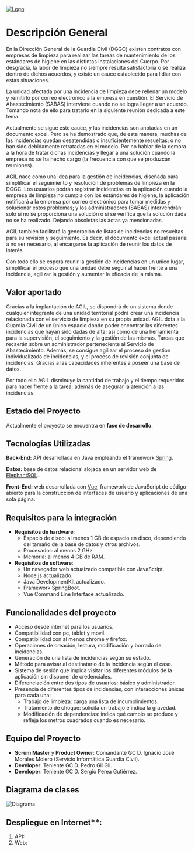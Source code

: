 [![Logo](https://git.institutomilitar.com/PedroggDIM/agil/-/wikis/imagenes/Logo/LogoAgil_M.png)](https://git.institutomilitar.com/PedroggDIM/agil/-/wikis/imagenes/Logo/LogoAgil.png)

# Descripción General

En la Dirección General de la Guardia Civil (DGGC) existen contratos con empresas de limpieza para realizar las tareas de mantenimiento de los estándares de higiene en las distintas instalaciones del Cuerpo. Por desgracia, la labor de limpieza no siempre resulta satisfactoria o se realiza dentro de dichos acuerdos, y existe un cauce establecido para lidiar con estas situaciones.

La unidad afectada por una incidencia de limpieza debe rellenar un modelo y remitirlo por correo electronico a la empresa en cuestión. El Servicio de Abastecimiento (SABAS) interviene cuando no se logra llegar a un acuerdo. Tomando nota de ello para tratarlo en la siguiente reunión dedicada a este tema.

Actualmente se sigue este cauce, y las incidencias son anotadas en un documento excel. Pero se ha demostrado que, de esta manera, muchas de las incidencias quedan desatendidas o insuficientemente resueltas; o no han sido debidamente retratadas en el modelo. Por no hablar de la demora a la hora de tratar dichas incidencias y llegar a una solución cuando la empresa no se ha hecho cargo (la frecuencia con que se produzcan reuniones).

AGIL nace como una idea para la gestión de incidencias, diseñada para simplificar el seguimiento y resolución de problemas de limpieza en la DGGC. Los usuarios podrán registrar incidencias en la aplicación cuando la empresa de limpieza no cumpla con los estándares de higiene, la aplicación notificará a la empresa por correo electrónico para tomar medidas y solucionar estos problemas; y los administradores (SABAS) intervendrán solo si no se proporciona una solución o si se verifica que la solución dada no se ha realizado. Dejando obsoletas las actas ya mencionadas.

AGIL también facilitará la generación de listas de incidencias no resueltas para su revisión y seguimiento. Es decir, el documento excel actual pasaría a no ser necesario, al encargarse la aplicación de reunir los datos de interés.

Con todo ello se espera reunir la gestión de incidencias en un uńico lugar, simplificar el proceso que una unidad debe seguir al hacer frente a una incidencia, agilizar la gestión y aumentar la eficacia de la misma.

## Valor aportado

Gracias a la implantación de AGIL, se dispondrá de un sistema donde cualquier integrante de una unidad territorial podrá crear una incidencia relacionada con el servicio de limpieza en su propia unidad.
AGIL dota a la Guardia Civil de un único espacio donde poder encontrar las diferentes incidencias que hayan sido dadas de alta; así como de una herramienta para la supervisión, el seguimiento y la gestión de las mismas. Tareas que recaerán sobre un administrador perteneciente al Servicio de Abastecimiento.
Además, se consigue agilizar el proceso de gestion individualizada de incidencias, y el proceso de revisión conjunta de incidencias. Gracias a las capacidades inherentes a poseer una base de datos.

Por todo ello AGIL disminuye la cantidad de trabajo y el tiempo requeridos para hacer frente a la tarea; además de asegurar la atención a las incidencias.

## Estado del Proyecto

Actualmente el proyecto se encuentra en **fase de desarrollo**.

## Tecnologías Utilizadas
**Back-End:** API desarrollada en Java empleando el framework [Spring](https://docs.spring.io/spring-framework/reference/index.html).

**Datos:** base de datos relacional alojada en un servidor web de [ElephantSQL](https://www.elephantsql.com).

**Front-End:** web desarrollada con [Vue](https://vuejs.org/guide/introduction.html), framework de JavaScript de código abierto para la construcción de interfaces de usuario y aplicaciones de una sola página.

## Requisitos para la integración
* **Requisitos de hardware**:
    * Espacio de disco: al menos 1 GB de espacio en disco, dependiendo del tamaño de la base de datos y otros archivos.
    * Procesador: al menos 2 GHz.
    * Memoria: al menos 4 GB de RAM.
* **Requisitos de software**:
    * Un navegador web actuaizado compatible con JavaScript.
    * Node.js actualizado.
    * Java DevelopmentKit actualizado.
    * Framework SpringBoot.
    * Vue Command Line Interface actualizado.

## Funcionalidades del proyecto

- Acceso desde internet para los usuarios.
- Compatibilidad con pc, tablet y movil.
- Compatibilidad con al menos chrome y firefox.
- Operaciones de creación, lectura, modificación y borrado de incidencias.
- Generación de una lista de incidencias según su estado.
- Método para avisar al destinatario de la incidencia según el caso.
- Sistema de sesión que impida visitar los diferentes módulos de la aplicación sin disponer de credenciales.
- Diferenciación entre dos tipos de usuarios: básico y administrador.
- Presencia de diferentes tipos de incidencias, con interacciones únicas para cada una:
    + Trabajo de limpieza: carga una lista de incumplimientos.
    + Tratamiento de choque: solicita un trabajo e indica la gravedad.
    + Modificación de dependencias: indica qué cambio se produce y refleja los metros cuadrados cuando es necesario.

## Equipo del Proyecto
- **Scrum Master** y **Product Owner**: Comandante GC D. Ignacio José Morales Molero (Servicio Informática Guardia Civil).
- **Developer**: Teniente GC D. Pedro Gil Gil.
- **Developer**: Teniente GC D. Sergio Perea Gutiérrez.

## Diagrama de clases

![Diagrama](https://git.institutomilitar.com/PedroggDIM/agil/-/wikis/imagenes/DiagramaClases.png)


## Despliegue en Internet**:
   1. API: 
   2. Web: 